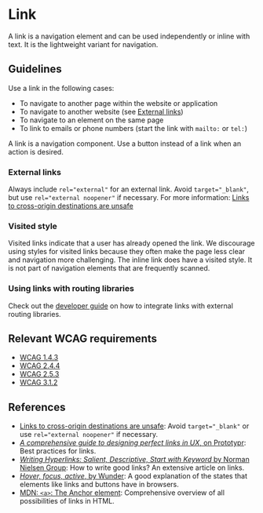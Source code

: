 <!-- @license CC0-1.0 -->

# Link

A link is a navigation element and can be used independently or inline with text.
It is the lightweight variant for navigation.

## Guidelines

Use a link in the following cases:

- To navigate to another page within the website or application
- To navigate to another website (see [External links](#external-links))
- To navigate to an element on the same page
- To link to emails or phone numbers (start the link with `mailto:` or `tel:`)

A link is a navigation component.
Use a button instead of a link when an action is desired.

### External links

Always include `rel="external"` for an external link.
Avoid `target="_blank"`, but use `rel="external noopener"` if necessary.
For more information: [Links to cross-origin destinations are unsafe](https://developer.chrome.com/docs/lighthouse/best-practices/external-anchors-use-rel-noopener/)

### Visited style

Visited links indicate that a user has already opened the link.
We discourage using styles for visited links because they often make the page less clear and navigation more challenging.
The inline link does have a visited style.
It is not part of navigation elements that are frequently scanned.

### Using links with routing libraries

Check out the [developer guide](/docs/docs-developer-guide-routing-libraries--docs) on how to integrate links with external routing libraries.

## Relevant WCAG requirements

- [WCAG 1.4.3](https://www.w3.org/TR/WCAG21/#contrast-minimum)
- [WCAG 2.4.4](https://www.w3.org/TR/WCAG21/#link-purpose-in-context)
- [WCAG 2.5.3](https://www.w3.org/TR/WCAG21/#label-in-name)
- [WCAG 3.1.2](https://www.w3.org/TR/WCAG21/#language-of-parts)

## References

- [Links to cross-origin destinations are unsafe](https://developer.chrome.com/docs/lighthouse/best-practices/external-anchors-use-rel-noopener/): Avoid `target="_blank"` or use `rel="external noopener"` if necessary.
- [_A comprehensive guide to designing perfect links in UX_, on Prototypr](https://blog.prototypr.io/a-guide-to-designing-perfect-links-in-ux-414558f35730): Best practices for links.
- [_Writing Hyperlinks: Salient, Descriptive, Start with Keyword_ by Norman Nielsen Group](https://www.nngroup.com/articles/writing-links/): How to write good links? An extensive article on links.
- [_Hover, focus, active_, by Wunder](https://wunder.io/wunderpedia/accessibility/accessible-uis/hover-focus-active/): A good explanation of the states that elements like links and buttons have in browsers.
- [MDN: `<a>`: The Anchor element](https://developer.mozilla.org/en-US/docs/Web/HTML/Element/a): Comprehensive overview of all possibilities of links in HTML.

